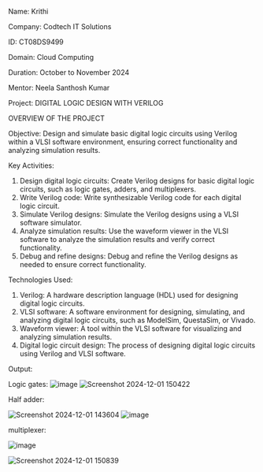 Name: Krithi

Company: Codtech IT Solutions

ID: CT08DS9499

Domain: Cloud Computing

Duration: October to November 2024

Mentor: Neela Santhosh Kumar

Project: DIGITAL LOGIC DESIGN WITH VERILOG

OVERVIEW OF THE PROJECT

Objective:
Design and simulate basic digital logic circuits using Verilog within a VLSI software environment, ensuring correct functionality and analyzing simulation results.

Key Activities:
1. Design digital logic circuits: Create Verilog designs for basic digital logic circuits, such as logic gates, adders, and multiplexers.
2. Write Verilog code: Write synthesizable Verilog code for each digital logic circuit.
3. Simulate Verilog designs: Simulate the Verilog designs using a VLSI software simulator.
4. Analyze simulation results: Use the waveform viewer in the VLSI software to analyze the simulation results and verify correct functionality.
5. Debug and refine designs: Debug and refine the Verilog designs as needed to ensure correct functionality.


Technologies Used:
1. Verilog: A hardware description language (HDL) used for designing digital logic circuits.
2. VLSI software: A software environment for designing, simulating, and analyzing digital logic circuits, such as ModelSim, QuestaSim, or Vivado.
3. Waveform viewer: A tool within the VLSI software for visualizing and analyzing simulation results.
4. Digital logic circuit design: The process of designing digital logic circuits using Verilog and VLSI software.




Output:

Logic gates:
![image](https://github.com/user-attachments/assets/bcab9465-1a4e-4b83-bc5f-76ccd33d0ff2)
![Screenshot 2024-12-01 150422](https://github.com/user-attachments/assets/91acc9c4-84fb-43a4-8235-a2f5f0e7b3a0)

Half adder:




![Screenshot 2024-12-01 143604](https://github.com/user-attachments/assets/212ae230-e3ba-40a1-be9f-7ba5ae45c07b)
![image](https://github.com/user-attachments/assets/05d01c06-8e20-4ddd-bc82-9125fe78875f)

multiplexer:

![image](https://github.com/user-attachments/assets/40810fb5-af2a-4499-816c-7e38c7c0cad0)

![Screenshot 2024-12-01 150839](https://github.com/user-attachments/assets/3aced1da-d631-4644-991f-eff2b1413188)


